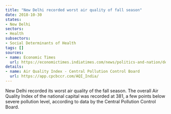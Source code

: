 ```yaml
---
title: "New Delhi recorded worst air quality of fall season"
date: 2018-10-30
states:
- New Delhi
sectors:
- Health
subsectors:
- Social Determinants of Health
tags: []
sources:
- name: Economic Times
  url: https://economictimes.indiatimes.com/news/politics-and-nation/delhi-records-worst-air-quality-of-season-as-haze-engulfs-national-capital-authorities/articleshow/66400280.cms
details:
- name: Air Quality Index - Central Pollution Control Board
  url: https://app.cpcbccr.com/AQI_India/
---
```


New Delhi recorded its worst air quality of the fall season. The overall Air Quality Index of the national capital was recorded at 381, a few points below severe pollution level, according to data by the Central Pollution Control Board.
